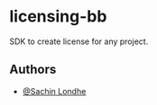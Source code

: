 # licensing-bb
 SDK to create license for any project.


## Authors

- [@Sachin Londhe](https://github.com/sachin-8055)